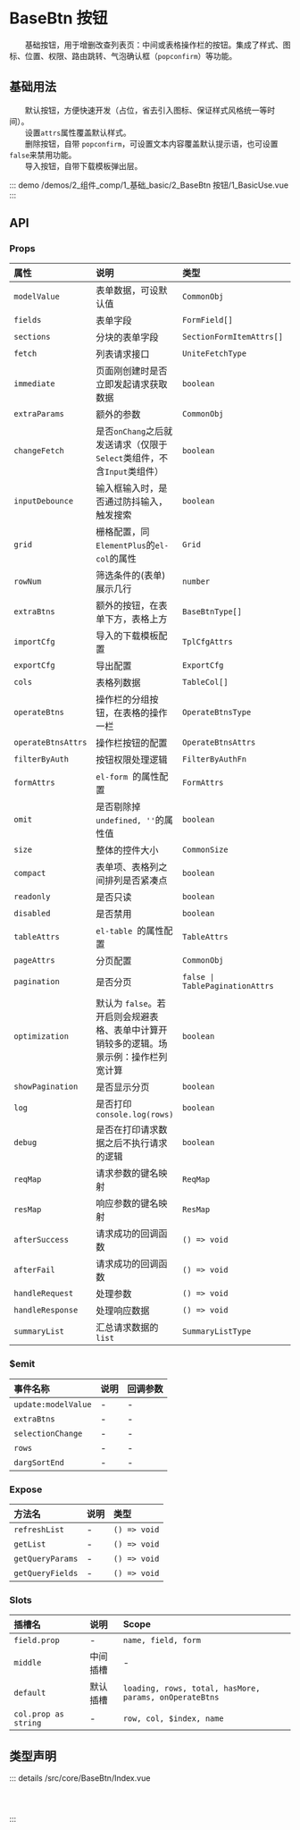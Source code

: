 # BaseBtn 按钮

&emsp;&emsp;基础按钮，用于增删改查列表页：中间或表格操作栏的按钮。集成了样式、图标、位置、权限、路由跳转、气泡确认框（`popconfirm`）等功能。


## 基础用法

&emsp;&emsp;默认按钮，方便快速开发（占位，省去引入图标、保证样式风格统一等时间）。  
&emsp;&emsp;设置`attrs`属性覆盖默认样式。  
&emsp;&emsp;删除按钮，自带 `popconfirm`，可设置文本内容覆盖默认提示语，也可设置`false`来禁用功能。  
&emsp;&emsp;导入按钮，自带下载模板弹出层。

::: demo 
/demos/2_组件_comp/1_基础_basic/2_BaseBtn 按钮/1_BasicUse.vue
:::



## API 
### Props

|属性|说明|类型|默认值|
|:---|:---|:---|:---|
|`modelValue`|表单数据，可设默认值|`CommonObj`|-|
|`fields`|表单字段|`FormField[]`|`[]`|
|`sections`|分块的表单字段|`SectionFormItemAttrs[]`|-|
|`fetch`|列表请求接口|`UniteFetchType`|-|
|`immediate`|页面刚创建时是否立即发起请求获取数据|`boolean`|`true`|
|`extraParams`|额外的参数|`CommonObj`|-|
|`changeFetch`|是否`onChang`之后就发送请求（仅限于`Select`类组件，不含`Input`类组件）|`boolean`|`true`|
|`inputDebounce`|输入框输入时，是否通过防抖输入，触发搜索|`boolean`|`true`|
|`grid`|栅格配置，同`ElementPlus`的`el-col`的属性|`Grid`|`defaultGridAttrs`|
|`rowNum`|筛选条件的(表单)展示几行|`number`|-|
|`extraBtns`|额外的按钮，在表单下方，表格上方|`BaseBtnType[]`|-|
|`importCfg`|导入的下载模板配置|`TplCfgAttrs`|-|
|`exportCfg`|导出配置|`ExportCfg`|{ `limit: 10000 `}|
|`cols`|表格列数据|`TableCol[]`|`[]`|
|`operateBtns`|操作栏的分组按钮，在表格的操作一栏|`OperateBtnsType`|-|
|`operateBtnsAttrs`|操作栏按钮的配置|`OperateBtnsAttrs`|-|
|`filterByAuth`|按钮权限处理逻辑|`FilterByAuthFn`|`true`|
|`formAttrs`|`el-form `的属性配置|`FormAttrs`|`defaultFormAttrs`|
|`omit`|是否剔除掉`undefined, ''`的属性值|`boolean`|`true`|
|`size`|整体的控件大小|`CommonSize`|`defaultCommonSize`|
|`compact`|表单项、表格列之间排列是否紧凑点|`boolean`|`_props.grid.xl < 6`|
|`readonly`|是否只读|`boolean`|-|
|`disabled`|是否禁用|`boolean`|-|
|`tableAttrs`|`el-table `的属性配置|`TableAttrs`|`defaultTableAttrs`|
|`pageAttrs`|分页配置|`CommonObj`|-|
|`pagination`|是否分页|`false \| TablePaginationAttrs`|{ `currPage: 1, pageSize: 20 `}|
|`optimization`|默认为 `false`。若开启则会规避表格、表单中计算开销较多的逻辑。场景示例：操作栏列宽计算|`boolean`|-|
|`showPagination`|是否显示分页|`boolean`|`true`|
|`log`|是否打印`console.log(rows)`|`boolean`|-|
|`debug`|是否在打印请求数据之后不执行请求的逻辑|`boolean`|-|
|`reqMap`|请求参数的键名映射|`ReqMap`|`defaultReqMap`|
|`resMap`|响应参数的键名映射|`ResMap`|`defaultResMap`|
|`afterSuccess`|请求成功的回调函数|`() => void`|-|
|`afterFail`|请求成功的回调函数|`() => void`|-|
|`handleRequest`|处理参数|`() => void`|-|
|`handleResponse`|处理响应数据|`() => void`|-|
|`summaryList`|汇总请求数据的 `list`|`SummaryListType`|-|

### $emit

|事件名称|说明|回调参数|
|:---|:---|:---|
|`update:modelValue`|-|-|
|`extraBtns`|-|-|
|`selectionChange`|-|-|
|`rows`|-|-|
|`dargSortEnd`|-|-|

### Expose

|方法名|说明|类型|
|:---|:---|:---|
|`refreshList`|-|`() => void`|
|`getList`|-|`() => void`|
|`getQueryParams`|-|`() => void`|
|`getQueryFields`|-|`() => void`|

### Slots

|插槽名|说明|Scope|
|:---|:---|:---|
|`field.prop`|-|`name, field, form`|
|`middle`|中间插槽|-|
|`default`|默认插槽|`loading, rows, total, hasMore, params, onOperateBtns`|
|`col.prop as string`|-|`row, col, $index, name`|



## 类型声明
::: details
/src/core/BaseBtn/Index.vue

``` ts




```

:::  


